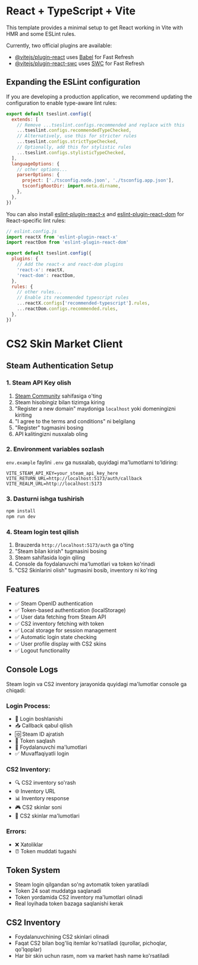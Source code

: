 # React + TypeScript + Vite

This template provides a minimal setup to get React working in Vite with HMR and some ESLint rules.

Currently, two official plugins are available:

- [@vitejs/plugin-react](https://github.com/vitejs/vite-plugin-react/blob/main/packages/plugin-react) uses [Babel](https://babeljs.io/) for Fast Refresh
- [@vitejs/plugin-react-swc](https://github.com/vitejs/vite-plugin-react/blob/main/packages/plugin-react-swc) uses [SWC](https://swc.rs/) for Fast Refresh

## Expanding the ESLint configuration

If you are developing a production application, we recommend updating the configuration to enable type-aware lint rules:

```js
export default tseslint.config({
  extends: [
    // Remove ...tseslint.configs.recommended and replace with this
    ...tseslint.configs.recommendedTypeChecked,
    // Alternatively, use this for stricter rules
    ...tseslint.configs.strictTypeChecked,
    // Optionally, add this for stylistic rules
    ...tseslint.configs.stylisticTypeChecked,
  ],
  languageOptions: {
    // other options...
    parserOptions: {
      project: ['./tsconfig.node.json', './tsconfig.app.json'],
      tsconfigRootDir: import.meta.dirname,
    },
  },
})
```

You can also install [eslint-plugin-react-x](https://github.com/Rel1cx/eslint-react/tree/main/packages/plugins/eslint-plugin-react-x) and [eslint-plugin-react-dom](https://github.com/Rel1cx/eslint-react/tree/main/packages/plugins/eslint-plugin-react-dom) for React-specific lint rules:

```js
// eslint.config.js
import reactX from 'eslint-plugin-react-x'
import reactDom from 'eslint-plugin-react-dom'

export default tseslint.config({
  plugins: {
    // Add the react-x and react-dom plugins
    'react-x': reactX,
    'react-dom': reactDom,
  },
  rules: {
    // other rules...
    // Enable its recommended typescript rules
    ...reactX.configs['recommended-typescript'].rules,
    ...reactDom.configs.recommended.rules,
  },
})
```

# CS2 Skin Market Client

## Steam Authentication Setup

### 1. Steam API Key olish
1. [Steam Community](https://steamcommunity.com/dev/apikey) sahifasiga o'ting
2. Steam hisobingiz bilan tizimga kiring
3. "Register a new domain" maydoniga `localhost` yoki domeningizni kiriting
4. "I agree to the terms and conditions" ni belgilang
5. "Register" tugmasini bosing
6. API kalitingizni nusxalab oling

### 2. Environment variables sozlash
`env.example` faylini `.env` ga nusxalab, quyidagi ma'lumotlarni to'ldiring:

```env
VITE_STEAM_API_KEY=your_steam_api_key_here
VITE_RETURN_URL=http://localhost:5173/auth/callback
VITE_REALM_URL=http://localhost:5173
```

### 3. Dasturni ishga tushirish
```bash
npm install
npm run dev
```

### 4. Steam login test qilish
1. Brauzerda `http://localhost:5173/auth` ga o'ting
2. "Steam bilan kirish" tugmasini bosing
3. Steam sahifasida login qiling
4. Console da foydalanuvchi ma'lumotlari va token ko'rinadi
5. "CS2 Skinlarini olish" tugmasini bosib, inventory ni ko'ring

## Features
- ✅ Steam OpenID authentication
- ✅ Token-based authentication (localStorage)
- ✅ User data fetching from Steam API
- ✅ CS2 inventory fetching with token
- ✅ Local storage for session management
- ✅ Automatic login state checking
- ✅ User profile display with CS2 skins
- ✅ Logout functionality

## Console Logs
Steam login va CS2 inventory jarayonida quyidagi ma'lumotlar console ga chiqadi:

### Login Process:
- 🚀 Login boshlanishi
- 📥 Callback qabul qilish
- 🆔 Steam ID ajratish
- 💾 Token saqlash
- 👤 Foydalanuvchi ma'lumotlari
- ✅ Muvaffaqiyatli login

### CS2 Inventory:
- 🔍 CS2 inventory so'rash
- 🌐 Inventory URL
- 📊 Inventory response
- 🎮 CS2 skinlar soni
- 🎨 CS2 skinlar ma'lumotlari

### Errors:
- ❌ Xatoliklar
- ⏰ Token muddati tugashi

## Token System
- Steam login qilgandan so'ng avtomatik token yaratiladi
- Token 24 soat muddatga saqlanadi
- Token yordamida CS2 inventory ma'lumotlari olinadi
- Real loyihada token bazaga saqlanishi kerak

## CS2 Inventory
- Foydalanuvchining CS2 skinlari olinadi
- Faqat CS2 bilan bog'liq itemlar ko'rsatiladi (qurollar, pichoqlar, qo'lqoplar)
- Har bir skin uchun rasm, nom va market hash name ko'rsatiladi
